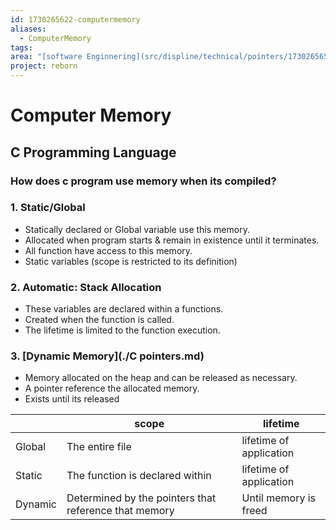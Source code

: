 ```yaml
---
id: 1730265622-computermemory
aliases:
  - ComputerMemory
tags: 
area: "[software Enginnering](src/displine/technical/pointers/1730265653-software-enginnering.md)"
project: reborn
---
```


# Computer Memory

## C Programming Language

### How does c program use memory when its compiled?

### 1. Static/Global

- Statically declared or Global variable use this memory.
- Allocated when program starts & remain in existence until it terminates.
- All function have access to this memory.
- Static variables (scope is restricted to its definition)

### 2. Automatic: Stack Allocation

- These variables are declared within a functions.
- Created when the function is called.
- The lifetime is limited to the function execution.

### 3. [Dynamic Memory](./C pointers.md)

- Memory allocated on the heap and can be released as necessary.
- A pointer reference the allocated memory.
- Exists until its released

|         | scope                                                 | lifetime                |
| ------- | ----------------------------------------------------- | ----------------------- |
| Global  | The entire file                                       | lifetime of application |
| Static  | The function is declared within                       | lifetime of application |
| Dynamic | Determined by the pointers that reference that memory | Until memory is freed   |
